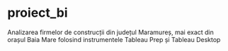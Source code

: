 # proiect_bi
Analizarea firmelor de construcții din județul Maramureș, mai exact din orașul Baia Mare folosind instrumentele Tableau Prep și Tableau Desktop
